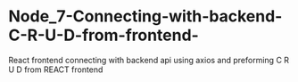 # Node_7-Connecting-with-backend-C-R-U-D-from-frontend-
React frontend connecting with backend api using axios and preforming C R U D from REACT frontend
